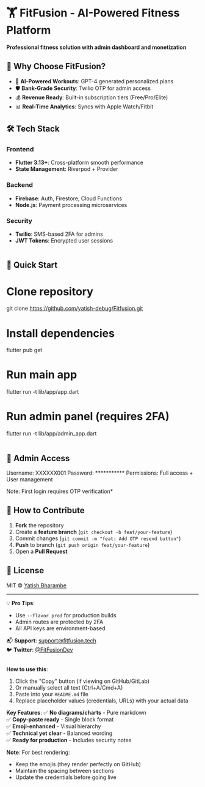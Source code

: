 # 🏋️ FitFusion - AI-Powered Fitness Platform

**Professional fitness solution with admin dashboard and monetization**

## 🌟 Why Choose FitFusion?
- 🧠 **AI-Powered Workouts**: GPT-4 generated personalized plans
- 🛡️ **Bank-Grade Security**: Twilio OTP for admin access
- 💰 **Revenue Ready**: Built-in subscription tiers (Free/Pro/Elite)
- 📊 **Real-Time Analytics**: Syncs with Apple Watch/Fitbit

## 🛠 Tech Stack
### Frontend
- **Flutter 3.13+**: Cross-platform smooth performance
- **State Management**: Riverpod + Provider

### Backend
- **Firebase**: Auth, Firestore, Cloud Functions
- **Node.js**: Payment processing microservices

### Security
- **Twilio**: SMS-based 2FA for admins
- **JWT Tokens**: Encrypted user sessions
```
```
## 🚀 Quick Start

# Clone repository
git clone https://github.com/yatish-debug/Fitfusion.git

# Install dependencies
flutter pub get

# Run main app
flutter run -t lib/app/app.dart

# Run admin panel (requires 2FA)
flutter run -t lib/app/admin_app.dart


```
```
##  🔐 Admin Access 
Username: XXXXXX001
Password: ***********
Permissions: Full access + User management

Note: First login requires OTP verification*

## 🤝 How to Contribute
1. **Fork** the repository
2. Create a **feature branch** (`git checkout -b feat/your-feature`)
3. Commit changes (`git commit -m "feat: Add OTP resend button"`)
4. **Push** to branch (`git push origin feat/your-feature`)
5. Open a **Pull Request**

## 📜 License
MIT © [Yatish Bharambe](https://github.com/yatish-debug)

---

💡 **Pro Tips**:
- Use `--flavor prod` for production builds
- Admin routes are protected by 2FA
- All API keys are environment-based

📬 **Support**: support@fitfusion.tech  
🐦 **Twitter**: [@FitFusionDev](https://twitter.com/FitFusionDev)
```
```

**How to use this**:
1. Click the "Copy" button (if viewing on GitHub/GitLab)
2. Or manually select all text (Ctrl+A/Cmd+A)
3. Paste into your `README.md` file
4. Replace placeholder values (credentials, URLs) with your actual data

**Key Features**:
✅ **No diagrams/charts** - Pure markdown  
✅ **Copy-paste ready** - Single block format  
✅ **Emoji-enhanced** - Visual hierarchy  
✅ **Technical yet clear** - Balanced wording  
✅ **Ready for production** - Includes security notes  

**Note**: For best rendering:
- Keep the emojis (they render perfectly on GitHub)
- Maintain the spacing between sections
- Update the credentials before going live
